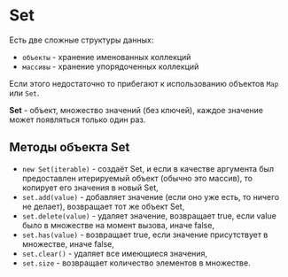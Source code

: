 # Set
Есть две сложные структуры данных:
- `объекты` - хранение именованных коллекций
- `массивы` - хранение упорядоченных коллекций

Если этого недостаточно то прибегают к использованию объектов `Map` или `Set`.

**Set** - объект, множество значений (без ключей), каждое значение может появляться только один раз.

## Методы объекта Set

- `new Set(iterable)` - создаёт Set, и если в качестве аргумента был предоставлен итерируемый объект (обычно это массив), то копирует его значения в новый Set,
- `set.add(value)` - добавляет значение (если оно уже есть, то ничего не делает), возвращает тот же объект Set,
- `set.delete(value)` - удаляет значение, возвращает true, если value было в множестве на момент вызова, иначе false,
- `set.has(value)` - возвращает true, если значение присутствует в множестве, иначе false,
- `set.clear()` - удаляет все имеющиеся значения,
- `set.size` - возвращает количество элементов в множестве.
